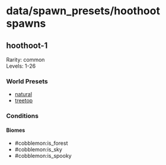 # data/spawn_presets/hoothoot spawns  
  
## hoothoot-1  
Rarity: common  
Levels: 1-26  
  
### World Presets  
* [natural](/data/world_presets/natural.md)  
* [treetop](/data/world_presets/treetop.md)  
  
### Conditions  
  
#### Biomes  
  * #cobblemon:is_forest
  * #cobblemon:is_sky
  * #cobblemon:is_spooky
  
